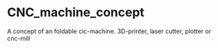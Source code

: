 # CNC_machine_concept
A concept of an foldable cic-machine. 3D-printer, laser cutter, plotter or cnc-mill
